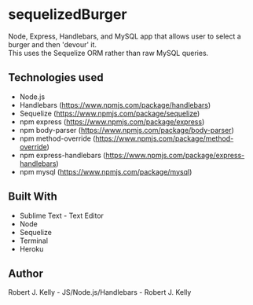 # sequelizedBurger

Node, Express, Handlebars, and MySQL app that allows user to select a burger and then 'devour' it.  
This uses the Sequelize ORM rather than raw MySQL queries.

## Technologies used

- Node.js
- Handlebars (https://www.npmjs.com/package/handlebars)
- Sequelize (https://www.npmjs.com/package/sequelize)
- npm express (https://www.npmjs.com/package/express)
- npm body-parser (https://www.npmjs.com/package/body-parser)
- npm method-override (https://www.npmjs.com/package/method-override)
- npm express-handlebars (https://www.npmjs.com/package/express-handlebars)
- npm mysql (https://www.npmjs.com/package/mysql)

## Built With

* Sublime Text - Text Editor
* Node
* Sequelize
* Terminal
* Heroku

## Author

Robert J. Kelly - JS/Node.js/Handlebars - Robert J. Kelly
